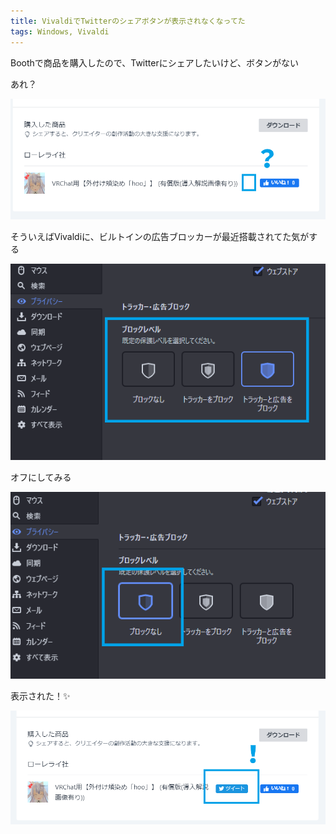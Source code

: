 ```yaml
---
title: VivaldiでTwitterのシェアボタンが表示されなくなってた
tags: Windows, Vivaldi
---
```


Boothで商品を購入したので、Twitterにシェアしたいけど、ボタンがない

あれ？

![](/images/posts/2021-07-02-twitter-share-button-to-be-invisible-on-my-vivaldi/invisible.png)

そういえばVivaldiに、ビルトインの広告ブロッカーが最近搭載されてた気がする

![](/images/posts/2021-07-02-twitter-share-button-to-be-invisible-on-my-vivaldi/newer-prefs.png)

オフにしてみる

![](/images/posts/2021-07-02-twitter-share-button-to-be-invisible-on-my-vivaldi/unblocking.png)

表示された！✨

![](/images/posts/2021-07-02-twitter-share-button-to-be-invisible-on-my-vivaldi/visible.png)
